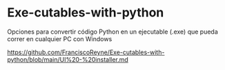 # Exe-cutables-with-python
Opciones para convertir código Python en un ejecutable (.exe) que pueda correr en cualquier PC con Windows


https://github.com/FranciscoReyne/Exe-cutables-with-python/blob/main/UI%20-%20installer.md

